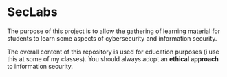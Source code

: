 # SecLabs
The purpose of this project is to allow the gathering of learning material for students to learn some aspects of cybersecurity and information security.

The overall content of this repository is used for education purposes (i use this at some of my classes). You should always adopt an **ethical approach** to information security.